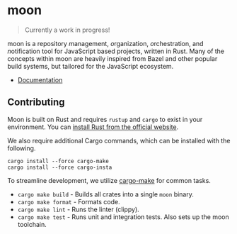 # moon

> Currently a work in progress!

moon is a repository *m*anagement, *o*rganization, *o*rchestration, and *n*otification tool for
JavaScript based projects, written in Rust. Many of the concepts within moon are heavily inspired
from Bazel and other popular build systems, but tailored for the JavaScript ecosystem.

- [Documentation](./docs/README.md)

## Contributing

Moon is built on Rust and requires `rustup` and `cargo` to exist in your environment.  You can [install Rust from the official website](https://www.rust-lang.org/tools/install).

We also require additional Cargo commands, which can be installed with the following.

```
cargo install --force cargo-make
cargo install --force cargo-insta
```

To streamline development, we utilize [cargo-make](https://github.com/sagiegurari/cargo-make) for common tasks.

- `cargo make build` - Builds all crates into a single `moon` binary.
- `cargo make format` - Formats code.
- `cargo make lint` - Runs the linter (clippy).
- `cargo make test` - Runs unit and integration tests. Also sets up the moon toolchain.